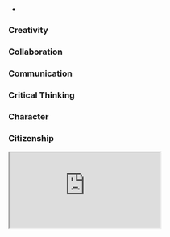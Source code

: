 -

### Creativity

### Collaboration

### Communication

### Critical Thinking

### Character

### Citizenship

<iframe src="https://drive.google.com/file/d/1OyltX3IrOuiczXhQ0nkzvUKsyWnaJZGG/preview"></iframe>
